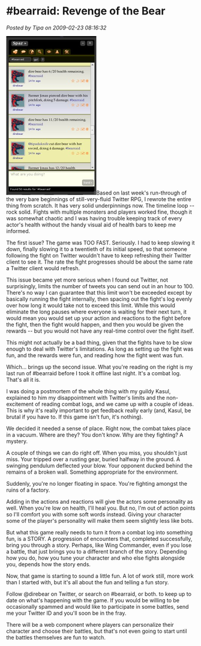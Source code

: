 # #bearraid: Revenge of the Bear

*Posted by Tipa on 2009-02-23 08:16:32*

![](../../../uploads/2009/02/bearraid2.jpg "bearraid2")Based on last week's run-through of the very bare beginnings of still-very-fluid Twitter RPG, I rewrote the entire thing from scratch. It has very solid underpinnings now. The timeline loop -- rock solid. Fights with multiple monsters and players worked fine, though it was somewhat chaotic and I was having trouble keeping track of every actor's health without the handy visual aid of health bars to keep me informed.

The first issue? The game was TOO FAST. Seriously. I had to keep slowing it down, finally slowing it to a twentieth of its initial speed, so that someone following the fight on Twitter wouldn't have to keep refreshing their Twitter client to see it. The rate the fight progresses should be about the same rate a Twitter client would refresh.

This issue became yet more serious when I found out Twitter, not surprisingly, limits the number of tweets you can send out in an hour to 100. There's no way I can guarantee that this limit won't be exceeded except by basically running the fight internally, then spacing out the fight's log evenly over how long it would take not to exceed this limit. While this would eliminate the long pauses where everyone is waiting for their next turn, it would mean you would set up your action and reactions to the fight before the fight, then the fight would happen, and then you would be given the rewards -- but you would not have any real-time control over the fight itself.

This might not actually be a bad thing, given that the fights have to be slow enough to deal with Twitter's limitations. As long as setting up the fight was fun, and the rewards were fun, and reading how the fight went was fun.

Which... brings up the second issue. What you're reading on the right is my last run of #bearraid before I took it offline last night. It's a combat log. That's all it is.

I was doing a postmortem of the whole thing with my guildy Kasul, explained to him my disappointment with Twitter's limits and the non-excitement of reading combat logs, and we came up with a couple of ideas. This is why it's really important to get feedback really early (and, Kasul, be brutal if you have to. If this game isn't fun, it's nothing).

We decided it needed a sense of place. Right now, the combat takes place in a vacuum. Where are they? You don't know. Why are they fighting? A mystery.

A couple of things we can do right off. When you miss, you shouldn't just miss. Your tripped over a rusting gear, buried halfway in the ground. A swinging pendulum deflected your blow. Your opponent ducked behind the remains of a broken wall. Something appropriate for the environment.

Suddenly, you're no longer floating in space. You're fighting amongst the ruins of a factory.

Adding in the actions and reactions will give the actors some personality as well. When you're low on health, I'll heal you. But no, I'm out of action points so I'll comfort you with some soft words instead. Giving your character some of the player's personality will make them seem slightly less like bots.

But what this game really needs to turn it from a combat log into something fun, is a STORY. A progression of encounters that, completed successfully, bring you through a story. Perhaps, like Wing Commander, even if you lose a battle, that just brings you to a different branch of the story. Depending how you do, how you tune your character and who else fights alongside you, depends how the story ends.

Now, that game is starting to sound a little fun. A lot of work still, more work than I started with, but it's all about the fun and telling a fun story.

Follow @direbear on Twitter, or search on #bearraid, or both. to keep up to date on what's happening with the game. If you would be willing to be occasionally spammed and would like to participate in some battles, send me your Twitter ID and you'll soon be in the fray.

There will be a web component where players can personalize their character and choose their battles, but that's not even going to start until the battles themselves are fun to watch.


